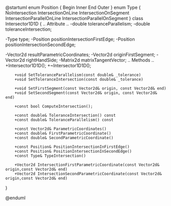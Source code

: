 @startuml
enum Position {
  Begin
  Inner
  End
  Outer
}
enum Type {
  NoIntersection
  IntersectionOnLine
  IntersectionOnSegment
  IntersectionParallelOnLine
  IntersectionParallelOnSegment
}
class Intersector1D1D {
  .. Attribute ..
  -double toleranceParallelism;
  -double toleranceIntersection;

  -Type type;
  -Position positionIntersectionFirstEdge;
  -Position positionIntersectionSecondEdge;

  -Vector2d resultParametricCoordinates;
  -Vector2d originFirstSegment;
  -Vector2d rightHandSide;
  -Matrix2d matrixTangentVector;
  .. Methods ..
        +Intersector1D1D();
        +~Intersector1D1D();

        +void SetToleranceParallelism(const double& _tolerance) 
        +void SetToleranceIntersection(const double& _tolerance)

        +void SetFirstSegment(const Vector2d& origin, const Vector2d& end) 
        +void SetSecondSegment(const Vector2d& origin, const Vector2d& end) 

        +const bool ComputeIntersection();

        +const double& ToleranceIntersection() const 
        +const double& ToleranceParallelism() const 

        +const Vector2d& ParametricCoordinates() 
        +const double& FirstParametricCoordinate()
        +const double& SecondParametricCoordinate()

        +const Position& PositionIntersectionInFirstEdge()
        +const Position& PositionIntersectionInSecondEdge()
        +const Type& TypeIntersection()

        +Vector2d IntersectionFirstParametricCoordinate(const Vector2d& origin,const Vector2d& end) 
        +Vector2d IntersectionSecondParametricCoordinate(const Vector2d& origin,const Vector2d& end) 

}


@enduml
